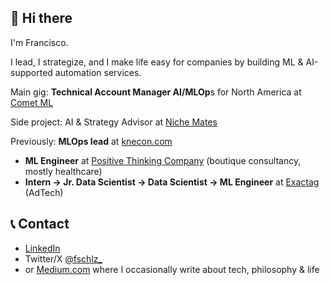 ## 👋 Hi there

I'm Francisco.

I lead, I strategize, and I make life easy for companies by building ML & AI-supported automation services.

Main gig: **Technical Account Manager AI/MLOp**s for North America at [Comet ML](https://comet.com/)

Side project: AI & Strategy Advisor at [Niche Mates](https://nichemat.es/)

Previously:
**MLOps lead** at [knecon.com](https://knecon.com)
- **ML Engineer** at [Positive Thinking Company](https://positivethinking.tech) (boutique consultancy, mostly healthcare)
- **Intern -> Jr. Data Scientist -> Data Scientist -> ML Engineer** at [Exactag](https://exactag.com) (AdTech)

## 📞 Contact

- [LinkedIn](https://www.linkedin.com/in/francisco-schulz/)
- Twitter/X [@fschlz_](https://twitter.com/fschlz_)
- or [Medium.com](https://fschulz.medium.com) where I occasionally write about tech, philosophy & life
